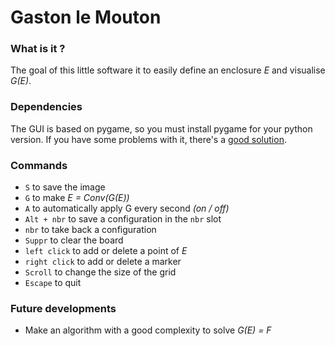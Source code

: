 # Gaston le Mouton

### What is it ?

The goal of this little software it to easily define an enclosure _E_ and visualise _G(E)_.

### Dependencies

 The GUI is based on pygame, so you must install pygame for your python version. If you have some problems with it, there's a [good solution](https://youtu.be/MdGoAnFP-mU).

### Commands

 * `S` to save the image
 * `G` to make _E = Conv(G(E))_
 * `A` to automatically apply G every second *(on / off)*
 * `Alt + nbr` to save a configuration in the `nbr` slot
 * `nbr` to take back a configuration
 * `Suppr` to clear the board
 * `left click` to add or delete a point of _E_
 * `right click` to add or delete a marker
 * `Scroll` to change the size of the grid
 * `Escape` to quit
 
### Future developments

 * Make an algorithm with a good complexity to solve *G(E) = F*
 